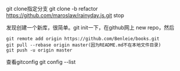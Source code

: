
git clone指定分支
git clone -b refactor https://github.com/maroslaw/rainyday.js.git stop

发现创建一个新库，很简单。git init一下，在github网上 new repo，然后
```
git remote add origin https://github.com/Benleie/books.git
git pull --rebase origin master(因为README.md不在本地文件目录)
git push -u origin master
```


查看gitconfig   git config --list



